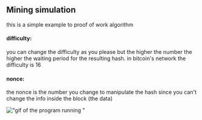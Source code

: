 ## Mining simulation   
this is a simple example to proof of work algorithm

#### difficulty: 
 you can change the difficulty as you please but the higher the number the higher the waiting period for the resulting hash. in bitcoin's network the difficulty is 16

 #### nonce:
 the nonce is the number you change to manipulate the hash since you can't change the info inside the block (the data)

 

!["gif of the program running "](./pics/pic.gif)